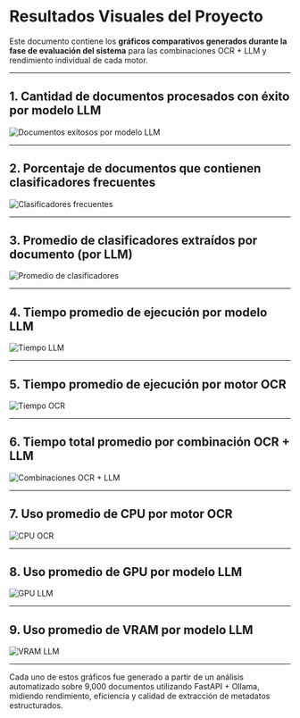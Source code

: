 # Resultados Visuales del Proyecto

Este documento contiene los **gráficos comparativos generados durante la fase de evaluación del sistema** para las combinaciones OCR + LLM y rendimiento individual de cada motor.

---

## 1. Cantidad de documentos procesados con éxito por modelo LLM

![Documentos exitosos por modelo LLM](./cantidad_documentos_exito_llm.png)

---

## 2. Porcentaje de documentos que contienen clasificadores frecuentes

![Clasificadores frecuentes](./porcentaje_clasificadores_llm.png)

---

## 3. Promedio de clasificadores extraídos por documento (por LLM)

![Promedio de clasificadores](./promedio_llaves_llm.png)

---

## 4. Tiempo promedio de ejecución por modelo LLM

![Tiempo LLM](./tiempo_promedio_ejecucion_llm.png)

---

## 5. Tiempo promedio de ejecución por motor OCR

![Tiempo OCR](./tiempo_promedio_ocr.png)

---

## 6. Tiempo total promedio por combinación OCR + LLM

![Combinaciones OCR + LLM](./tiempo_total_promedio_combinacion.png)

---

## 7. Uso promedio de CPU por motor OCR

![CPU OCR](./uso_promedio_cpu_ocr.png)

---

## 8. Uso promedio de GPU por modelo LLM

![GPU LLM](./uso_promedio_gpu_llm.png)

---

## 9. Uso promedio de VRAM por modelo LLM

![VRAM LLM](./uso_promedio_vram_llm.png)

---

Cada uno de estos gráficos fue generado a partir de un análisis automatizado sobre 9,000 documentos utilizando FastAPI + Ollama, midiendo rendimiento, eficiencia y calidad de extracción de metadatos estructurados.
